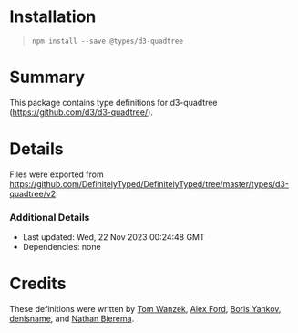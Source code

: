 # Installation
> `npm install --save @types/d3-quadtree`

# Summary
This package contains type definitions for d3-quadtree (https://github.com/d3/d3-quadtree/).

# Details
Files were exported from https://github.com/DefinitelyTyped/DefinitelyTyped/tree/master/types/d3-quadtree/v2.

### Additional Details
 * Last updated: Wed, 22 Nov 2023 00:24:48 GMT
 * Dependencies: none

# Credits
These definitions were written by [Tom Wanzek](https://github.com/tomwanzek), [Alex Ford](https://github.com/gustavderdrache), [Boris Yankov](https://github.com/borisyankov), [denisname](https://github.com/denisname), and [Nathan Bierema](https://github.com/Methuselah96).
